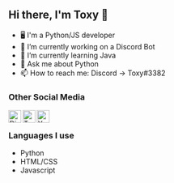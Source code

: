 ## Hi there, I'm Toxy 👋
<!-- [![alt text][1.1]][1]-->


- 🖥 I'm a Python/JS developer
- 🔭 I’m currently working on a Discord Bot
- 🌱 I’m currently learning Java
- 💬 Ask me about Python 
- 📫 How to reach me: Discord -> Toxy#3382

### Other Social Media
[<img align="left" alt="Discord" width="25px" src="https://user-images.githubusercontent.com/74461477/113577871-3e1bdd00-9622-11eb-82ce-372ae22d61c5.png"/>][discord]
[<img align="left" alt="Twitter" width="25px" src="https://user-images.githubusercontent.com/74461477/113577904-4d028f80-9622-11eb-9e3e-3ce07768bff7.png"/>][twitter]
[<img align="left" alt="YouTube" width="25px" src="https://user-images.githubusercontent.com/74461477/113577922-57248e00-9622-11eb-90dd-b75cd891fa67.png"/>][youtube]

<br>

### Languages I use
- Python
- HTML/CSS
- Javascript



[discord]: https://discord.gg/YS84Gq5
[Twitter]: https://twitter.com/KaiserYao
[youtube]: https://www.youtube.com/channel/UCOq1228qgZMQrN6a9TRjGcg


<!--
![001-discord](https://user-images.githubusercontent.com/74461477/113577871-3e1bdd00-9622-11eb-82ce-372ae22d61c5.png)
![002-twitter](https://user-images.githubusercontent.com/74461477/113577904-4d028f80-9622-11eb-9e3e-3ce07768bff7.png)
![003-youtube](https://user-images.githubusercontent.com/74461477/113577922-57248e00-9622-11eb-90dd-b75cd891fa67.png)
-->
